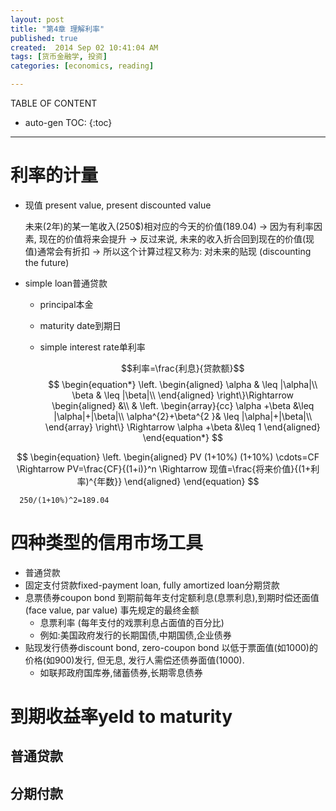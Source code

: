 ```yaml
---
layout: post
title: "第4章 理解利率"
published: true
created:  2014 Sep 02 10:41:04 AM
tags: [货币金融学, 投资]
categories: [economics, reading]

---
```


TABLE OF CONTENT

* auto-gen TOC:
{:toc}

- - -


# 利率的计量

* 现值 present value, present discounted value

  未来(2年)的某一笔收入(250$)相对应的今天的价值(189.04) -> 
  因为有利率因素, 现在的价值将来会提升 ->
  反过来说, 未来的收入折合回到现在的价值(现值)通常会有折扣 -> 
  所以这个计算过程又称为: 对未来的贴现 (discounting the future)

* simple loan普通贷款
  * principal本金
  * maturity date到期日
  * simple interest rate单利率

      $$利率=\frac{利息}{贷款额}$$
$$
\begin{equation*}
\left.
\begin{aligned}
\alpha & \leq |\alpha|\\
\beta & \leq |\beta|\\
\end{aligned}
\right\}\Rightarrow
\begin{aligned}
&\\
& \left.
\begin{array}{cc}
\alpha +\beta &\leq |\alpha|+|\beta|\\
\alpha^{2}+\beta^{2 }& \leq  |\alpha|+|\beta|\\
\end{array}
\right\}
\Rightarrow 
\alpha +\beta &\leq 1
\end{aligned}
\end{equation*}
$$

$$
\begin{equation}
\left.
\begin{aligned}
      PV (1+10%) (1+10%) \cdots=CF      \Rightarrow
      PV=\frac{CF}{(1+i)}^n             \Rightarrow
      现值=\frac{将来价值}{(1+利率)^{年数}}
\end{aligned}
\end{equation}
$$

      250/(1+10%)^2=189.04

# 四种类型的信用市场工具

* 普通贷款
* 固定支付贷款fixed-payment loan, fully amortized loan分期贷款
* 息票债券coupon bond 
  到期前每年支付定额利息(息票利息),到期时偿还面值(face value, par value) 事先规定的最终金额
  * 息票利率 (每年支付的戏票利息占面值的百分比)
  * 例如:美国政府发行的长期国债,中期国债,企业债券
* 贴现发行债券discount bond, zero-coupon bond
  以低于票面值(如1000)的价格(如900)发行, 但无息, 发行人需偿还债券面值(1000).
  * 如联邦政府国库券,储蓄债券,长期零息债券

# 到期收益率yeld to maturity

## 普通贷款

## 分期付款


